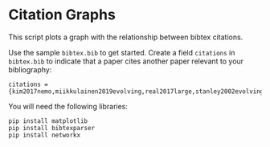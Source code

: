 # Citation Graphs

This script plots a graph with the relationship between bibtex citations.

Use the sample `bibtex.bib` to get started. Create a field `citations` in `bibtex.bib` to indicate that a paper cites another paper relevant to your bibliography:

```
citations = {kim2017nemo,miikkulainen2019evolving,real2017large,stanley2002evolving}
```

You will need the following libraries:

```
pip install matplotlib
pip install bibtexparser
pip install networkx
```
